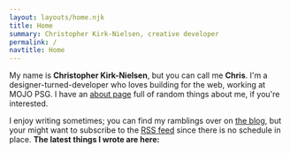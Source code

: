 ```yaml
---
layout: layouts/home.njk
title: Home
summary: Christopher Kirk-Nielsen, creative developer
permalink: /
navtitle: Home
---
```


My name is **Christopher Kirk-Nielsen**, but you can call me **Chris**. I'm a designer-turned-developer who loves building for the web, working at MOJO PSG. I have an [about page](/about/) full of random things about me, if you're interested.

I enjoy writing sometimes; you can find my ramblings over on [the blog](/blog/), but your might want to subscribe to the [RSS feed](/rss.xml) since there is no schedule in place. **The latest things I wrote are here:**